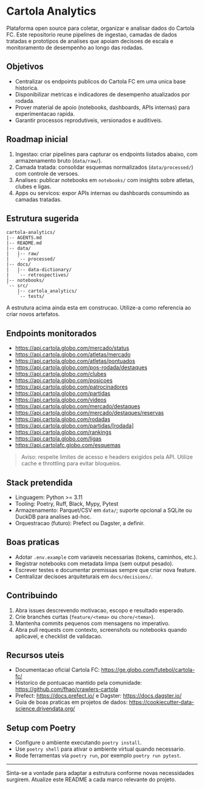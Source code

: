 # Cartola Analytics

Plataforma open source para coletar, organizar e analisar dados do Cartola FC. Este repositorio reune pipelines de ingestao, camadas de dados tratadas e prototipos de analises que apoiam decisoes de escala e monitoramento de desempenho ao longo das rodadas.

## Objetivos
- Centralizar os endpoints publicos do Cartola FC em uma unica base historica.
- Disponibilizar metricas e indicadores de desempenho atualizados por rodada.
- Prover material de apoio (notebooks, dashboards, APIs internas) para experimentacao rapida.
- Garantir processos reprodutiveis, versionados e auditiveis.

## Roadmap inicial
1. Ingestao: criar pipelines para capturar os endpoints listados abaixo, com armazenamento bruto (`data/raw/`).
2. Camada tratada: consolidar esquemas normalizados (`data/processed/`) com controle de versoes.
3. Analises: publicar notebooks em `notebooks/` com insights sobre atletas, clubes e ligas.
4. Apps ou servicos: expor APIs internas ou dashboards consumindo as camadas tratadas.

## Estrutura sugerida
```
cartola-analytics/
|-- AGENTS.md
|-- README.md
|-- data/
|   |-- raw/
|   `-- processed/
|-- docs/
|   |-- data-dictionary/
|   `-- retrospectives/
|-- notebooks/
`-- src/
    |-- cartola_analytics/
    `-- tests/
```
A estrutura acima ainda esta em construcao. Utilize-a como referencia ao criar novos artefatos.

## Endpoints monitorados
- https://api.cartola.globo.com/mercado/status
- https://api.cartola.globo.com/atletas/mercado
- https://api.cartola.globo.com/atletas/pontuados
- https://api.cartola.globo.com/pos-rodada/destaques
- https://api.cartola.globo.com/clubes
- https://api.cartola.globo.com/posicoes
- https://api.cartola.globo.com/patrocinadores
- https://api.cartola.globo.com/partidas
- https://api.cartola.globo.com/videos
- https://api.cartola.globo.com/mercado/destaques
- https://api.cartola.globo.com/mercado/destaques/reservas
- https://api.cartola.globo.com/rodadas
- https://api.cartola.globo.com/partidas/[rodada]
- https://api.cartola.globo.com/rankings
- https://api.cartola.globo.com/ligas
- https://api.cartolafc.globo.com/esquemas

> Aviso: respeite limites de acesso e headers exigidos pela API. Utilize cache e throttling para evitar bloqueios.

## Stack pretendida
- Linguagem: Python >= 3.11
- Tooling: Poetry, Ruff, Black, Mypy, Pytest
- Armazenamento: Parquet/CSV em `data/`; suporte opcional a SQLite ou DuckDB para analises ad-hoc.
- Orquestracao (futuro): Prefect ou Dagster, a definir.

## Boas praticas
- Adotar `.env.example` com variaveis necessarias (tokens, caminhos, etc.).
- Registrar notebooks com metadata limpa (sem output pesado).
- Escrever testes e documentar premissas sempre que criar nova feature.
- Centralizar decisoes arquiteturais em `docs/decisions/`.

## Contribuindo
1. Abra issues descrevendo motivacao, escopo e resultado esperado.
2. Crie branches curtas (`feature/<tema>` ou `chore/<tema>`).
3. Mantenha commits pequenos com mensagens no imperativo.
4. Abra pull requests com contexto, screenshots ou notebooks quando aplicavel, e checklist de validacao.

## Recursos uteis
- Documentacao oficial Cartola FC: https://ge.globo.com/futebol/cartola-fc/
- Historico de pontuacao mantido pela comunidade: https://github.com/fhao/crawlers-cartola
- Prefect: https://docs.prefect.io/ e Dagster: https://docs.dagster.io/
- Guia de boas praticas em projetos de dados: https://cookiecutter-data-science.drivendata.org/

## Setup com Poetry
- Configure o ambiente executando `poetry install`.
- Use `poetry shell` para ativar o ambiente virtual quando necessario.
- Rode ferramentas via `poetry run`, por exemplo `poetry run pytest`.
---
Sinta-se a vontade para adaptar a estrutura conforme novas necessidades surgirem. Atualize este README a cada marco relevante do projeto.



